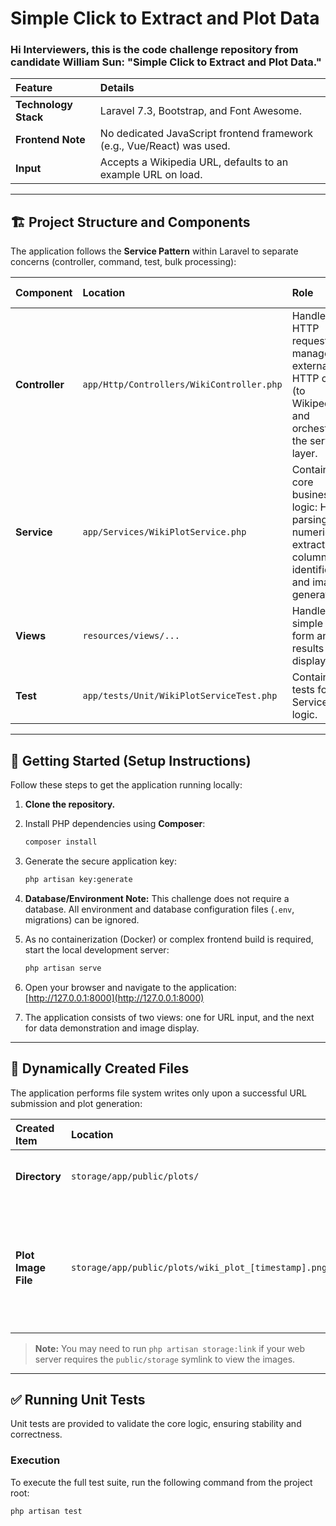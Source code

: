 # Simple Click to Extract and Plot Data

### Hi Interviewers, this is the code challenge repository from candidate William Sun: "Simple Click to Extract and Plot Data."

| Feature | Details |
| :--- | :--- |
| **Technology Stack** | Laravel 7.3, Bootstrap, and Font Awesome. |
| **Frontend Note** | No dedicated JavaScript frontend framework (e.g., Vue/React) was used. |
| **Input** | Accepts a Wikipedia URL, defaults to an example URL on load. |

---

## 🏗️ Project Structure and Components

The application follows the **Service Pattern** within Laravel to separate concerns (controller, command, test, bulk processing):

| Component | Location | Role | Test Coverage |
| :--- | :--- | :--- | :--- |
| **Controller** | `app/Http/Controllers/WikiController.php` | Handles HTTP requests, manages external HTTP calls (to Wikipedia), and orchestrates the service layer. | **None** |
| **Service** | `app/Services/WikiPlotService.php` | Contains all core business logic: HTML parsing, numeric extraction, column identification, and image generation. | **Full** |
| **Views** | `resources/views/...` | Handles the simple input form and the results page display. | N/A |
| **Test** | `app/tests/Unit/WikiPlotServiceTest.php` | Contains unit tests for the Service layer logic. | **None** |

---

## 🚀 Getting Started (Setup Instructions)

Follow these steps to get the application running locally:

1.  **Clone the repository.**

2.  Install PHP dependencies using **Composer**:
    ```bash
    composer install
    ```

3.  Generate the secure application key:
    ```bash
    php artisan key:generate
    ```

4.  **Database/Environment Note:** This challenge does not require a database. All environment and database configuration files (`.env`, migrations) can be ignored.

5.  As no containerization (Docker) or complex frontend build is required, start the local development server:
    ```bash
    php artisan serve
    ```

6.  Open your browser and navigate to the application:
    [http://127.0.0.1:8000](http://127.0.0.1:8000)

7.  The application consists of two views: one for URL input, and the next for data demonstration and image display.

---

## 📂 Dynamically Created Files

The application performs file system writes only upon a successful URL submission and plot generation:

| Created Item | Location | Purpose |
| :--- | :--- | :--- |
| **Directory** | `storage/app/public/plots/` | Stores all generated image files. |
| **Plot Image File** | `storage/app/public/plots/wiki_plot_[timestamp].png` | The PNG image created by the PHP GD extension, named with a unique timestamp. |

> **Note:** You may need to run `php artisan storage:link` if your web server requires the `public/storage` symlink to view the images.

---

## ✅ Running Unit Tests

Unit tests are provided to validate the core logic, ensuring stability and correctness.

### Execution

To execute the full test suite, run the following command from the project root:

```bash
php artisan test
